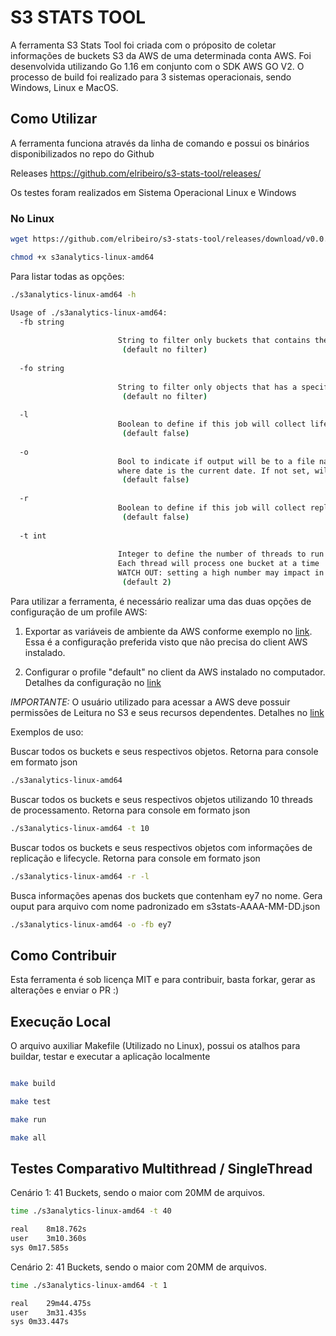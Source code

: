 # S3 STATS TOOL

A ferramenta S3 Stats Tool foi criada com o próposito de coletar informações de buckets S3 da AWS de uma determinada conta AWS. Foi desenvolvida utilizando Go 1.16 em conjunto com o SDK AWS GO V2. O processo de build foi realizado para 3 sistemas operacionais, sendo Windows, Linux e MacOS.

## Como Utilizar

A ferramenta funciona através da linha de comando e possui os binários disponibilizados no repo do Github

Releases <https://github.com/elribeiro/s3-stats-tool/releases/>

Os testes foram realizados em Sistema Operacional Linux e Windows

### No Linux

```bash
wget https://github.com/elribeiro/s3-stats-tool/releases/download/v0.0.3/s3analytics-linux-amd64

chmod +x s3analytics-linux-amd64
```

Para listar todas as opções:

```bash
./s3analytics-linux-amd64 -h 

Usage of ./s3analytics-linux-amd64:
  -fb string
    
                        String to filter only buckets that contains the specified value
                         (default no filter)
    
  -fo string
    
                        String to filter only objects that has a specific prefix
                         (default no filter) 
    
  -l
                        Boolean to define if this job will collect lifecycle rules as well
                         (default false)
    
  -o
                        Bool to indicate if output will be to a file named st3stats-date.json,
                        where date is the current date. If not set, will output to console in json format
                         (default false)
    
  -r
                        Boolean to define if this job will collect replication rules as well
                         (default false)
    
  -t int
    
                        Integer to define the number of threads to run concurrently.
                        Each thread will process one bucket at a time 
                        WATCH OUT: setting a high number may impact in high cost and computing resources usage
                         (default 2)
```

Para utilizar a ferramenta, é necessário realizar uma das duas opções de configuração de um profile AWS:

1. Exportar as variáveis de ambiente da AWS conforme exemplo no [link](https://docs.aws.amazon.com/cli/latest/userguide/cli-configure-envvars.html). Essa é a configuração preferida visto que não precisa do client AWS instalado.

2. Configurar o profile "default" no client da AWS instalado no computador. Detalhes da configuração no [link](https://docs.aws.amazon.com/cli/latest/userguide/cli-configure-quickstart.html)

*IMPORTANTE:* O usuário utilizado para acessar a AWS deve possuir permissões de Leitura no S3 e seus recursos dependentes. Detalhes no [link](https://docs.aws.amazon.com/AmazonS3/latest/userguide/access-policy-language-overview.html)

Exemplos de uso:

Buscar todos os buckets e seus respectivos objetos. Retorna para console em formato json

```bash
./s3analytics-linux-amd64
```

Buscar todos os buckets e seus respectivos objetos utilizando 10 threads de processamento. Retorna para console em formato json

```bash
./s3analytics-linux-amd64 -t 10
```

Buscar todos os buckets e seus respectivos objetos com informações de replicação e lifecycle. Retorna para console em formato json

```bash
./s3analytics-linux-amd64 -r -l
```

Busca informações apenas dos buckets que contenham ey7 no nome. Gera ouput para arquivo com nome padronizado em s3stats-AAAA-MM-DD.json

```bash
./s3analytics-linux-amd64 -o -fb ey7
```

## Como Contribuir

Esta ferramenta é sob licença MIT e para contribuir, basta forkar, gerar as alterações e enviar o PR :)

## Execução Local

O arquivo auxiliar Makefile (Utilizado no Linux), possui os atalhos para buildar, testar e executar a aplicação localmente

```bash

make build

make test

make run 

make all 
```

## Testes Comparativo Multithread / SingleThread

Cenário 1: 41 Buckets, sendo o maior com 20MM de arquivos.

```bash
time ./s3analytics-linux-amd64 -t 40

real	8m18.762s
user	3m10.360s
sys	0m17.585s
```

Cenário 2: 41 Buckets, sendo o maior com 20MM de arquivos.

```bash
time ./s3analytics-linux-amd64 -t 1

real	29m44.475s
user	3m31.435s
sys	0m33.447s
```
